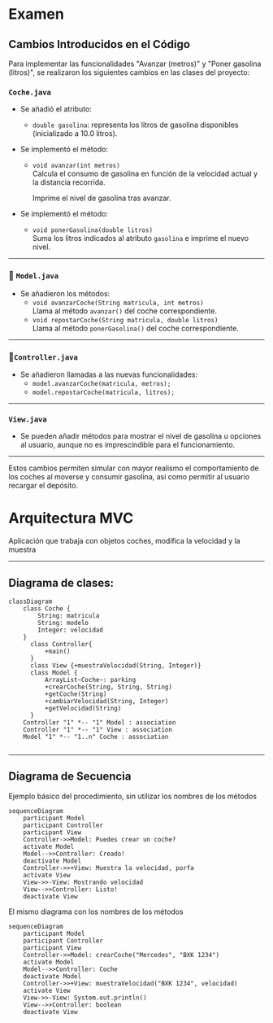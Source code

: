 # Examen

## Cambios Introducidos en el Código

Para implementar las funcionalidades "Avanzar (metros)" y "Poner gasolina (litros)", se realizaron los siguientes cambios en las clases del proyecto:

### `Coche.java`
- Se añadió el atributo:
    - `double gasolina`: representa los litros de gasolina disponibles (inicializado a 10.0 litros).

- Se implementó el método:
    - `void avanzar(int metros)`  
      Calcula el consumo de gasolina en función de la velocidad actual y la distancia recorrida.
     
      Imprime el nivel de gasolina tras avanzar.

- Se implementó el método:
    - `void ponerGasolina(double litros)`  
      Suma los litros indicados al atributo `gasolina` e imprime el nuevo nivel.

---

### 📄 `Model.java`
- Se añadieron los métodos:
    - `void avanzarCoche(String matricula, int metros)`  
      Llama al método `avanzar()` del coche correspondiente.
    - `void repostarCoche(String matricula, double litros)`  
      Llama al método `ponerGasolina()` del coche correspondiente.

---

### 📄`Controller.java`
- Se añadieron llamadas a las nuevas funcionalidades:
    - `model.avanzarCoche(matricula, metros);`
    - `model.repostarCoche(matricula, litros);`

---

###  `View.java`
- Se pueden añadir métodos para mostrar el nivel de gasolina u opciones al usuario, aunque no es imprescindible para el funcionamiento.

---

Estos cambios permiten simular con mayor realismo el comportamiento de los coches al moverse y consumir gasolina, así como permitir al usuario recargar el depósito.


# Arquitectura MVC

Aplicación que trabaja con objetos coches, modifica la velocidad y la muestra

---
## Diagrama de clases:

```mermaid
classDiagram
    class Coche {
        String: matricula
        String: modelo
        Integer: velocidad
    }
      class Controller{
          +main()
      }
      class View {+muestraVelocidad(String, Integer)}
      class Model {
          ArrayList~Coche~: parking
          +crearCoche(String, String, String)
          +getCoche(String)
          +cambiarVelocidad(String, Integer)
          +getVelocidad(String)
      }
    Controller "1" *-- "1" Model : association
    Controller "1" *-- "1" View : association
    Model "1" *-- "1..n" Coche : association
      
```

---

## Diagrama de Secuencia

Ejemplo básico del procedimiento, sin utilizar los nombres de los métodos


```mermaid
sequenceDiagram
    participant Model
    participant Controller
    participant View
    Controller->>Model: Puedes crear un coche?
    activate Model
    Model-->>Controller: Creado!
    deactivate Model
    Controller->>+View: Muestra la velocidad, porfa
    activate View
    View->>-View: Mostrando velocidad
    View-->>Controller: Listo!
    deactivate View
```

El mismo diagrama con los nombres de los métodos

```mermaid
sequenceDiagram
    participant Model
    participant Controller
    participant View
    Controller->>Model: crearCoche("Mercedes", "BXK 1234")
    activate Model
    Model-->>Controller: Coche
    deactivate Model
    Controller->>+View: muestraVelocidad("BXK 1234", velocidad)
    activate View
    View->>-View: System.out.println()
    View-->>Controller: boolean
    deactivate View
```